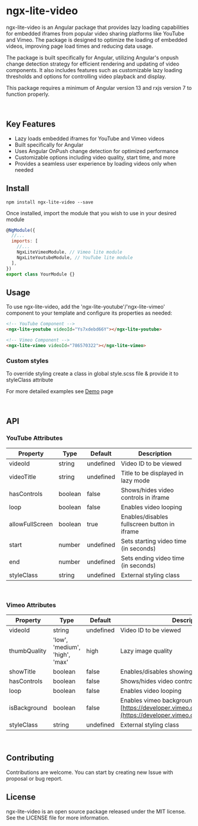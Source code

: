 # ngx-lite-video

ngx-lite-video is an Angular package that provides lazy loading capabilities for embedded iframes from popular video sharing platforms like YouTube and Vimeo. The package is designed to optimize the loading of embedded videos, improving page load times and reducing data usage.

The package is built specifically for Angular, utilizing Angular's onpush change detection strategy for efficient rendering and updating of video components. It also includes features such as customizable lazy loading thresholds and options for controlling video playback and display.

This package requires a minimum of Angular version 13 and rxjs version 7 to function properly.

<br/>

## Key Features

- Lazy loads embedded iframes for YouTube and Vimeo videos
- Built specifically for Angular
- Uses Angular OnPush change detection for optimized performance
- Customizable options including video quality, start time, and more
- Provides a seamless user experience by loading videos only when needed

## Install

```shell
npm install ngx-lite-video --save
```

Once installed, import the module that you wish to use in your desired module

```javascript
@NgModule({
  //...
  imports: [
    //...
    NgxLiteVimeoModule, // Vimeo lite module
    NgxLiteYoutubeModule, // YouTube lite module
  ],
})
export class YourModule {}
```

## Usage

To use ngx-lite-video, add the 'ngx-lite-youtube'/'ngx-lite-vimeo' component to your template and configure its properties as needed:

```html
<!-- YouTube Component -->
<ngx-lite-youtube videoId="Ys7xdebd66Y"></ngx-lite-youtube>

<!-- Vimeo Component -->
<ngx-lite-vimeo videoId="786570322"></ngx-lite-vimeo>
```

### Custom styles

To override styling create a class in global style.scss file & provide it to styleClass attribute

For more detailed examples see [Demo](https://ng-select.github.io/ng-select#/data-sources) page

<br/>

## API

### YouTube Attributes

| Property        | Type    | Default   | Description                                  |
| --------------- | ------- | --------- | -------------------------------------------- |
| videoId         | string  | undefined | Video ID to be viewed                        |
| videoTitle      | string  | undefined | Title to be displayed in lazy mode           |
| hasControls     | boolean | false     | Shows/hides video controls in iframe         |
| loop            | boolean | false     | Enables video looping                        |
| allowFullScreen | boolean | true      | Enables/disables fullscreen button in iframe |
| start           | number  | undefined | Sets starting video time (in seconds)        |
| end             | number  | undefined | Sets ending video time (in seconds)          |
| styleClass      | string  | undefined | External styling class                       |

<br/>

### Vimeo Attributes

| Property     | Type                           | Default   | Description                                                                                                                                 |
| ------------ | ------------------------------ | --------- | ------------------------------------------------------------------------------------------------------------------------------------------- |
| videoId      | string                         | undefined | Video ID to be viewed                                                                                                                       |
| thumbQuality | 'low', 'medium', 'high', 'max' | high      | Lazy image quality                                                                                                                          |
| showTitle    | boolean                        | false     | Enables/disables showing title in lazy mode                                                                                                 |
| hasControls  | boolean                        | false     | Shows/hides video controls in iframe                                                                                                        |
| loop         | boolean                        | false     | Enables video looping                                                                                                                       |
| isBackground | boolean                        | false     | Enables vimeo background mode, please refer to [https://developer.vimeo.com/player/sdk/embed](https://developer.vimeo.com/player/sdk/embed) |
| styleClass   | string                         | undefined | External styling class                                                                                                                      |

<br/>

## Contributing

Contributions are welcome. You can start by creating new Issue with proposal or bug report.

## License

ngx-lite-video is an open source package released under the MIT license. See the LICENSE file for more information.
